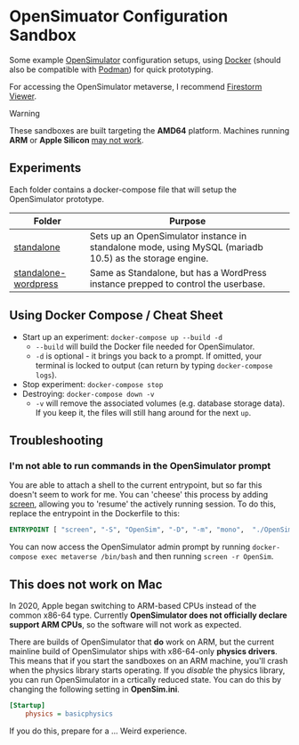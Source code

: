 # OpenSimuator Configuration Sandbox
Some example [OpenSimulator][os] configuration setups, using [Docker][docker] (should also be compatible with [Podman][podman]) for quick prototyping.

For accessing the OpenSimulator metaverse, I recommend [Firestorm Viewer](https://www.firestormviewer.org/os-operating-system/).

> [!WARNING]  
> These sandboxes are built targeting the **AMD64** platform. Machines running **ARM** or **Apple Silicon** [may not work](https://github.com/soup-bowl/opensim-sandbox?tab=readme-ov-file#this-does-not-work-on-mac).

## Experiments

Each folder contains a docker-compose file that will setup the OpenSimulator prototype.

Folder                        | Purpose
------------------------------|--------
[standalone][os-s]            | Sets up an OpenSimulator instance in standalone mode, using MySQL (mariadb 10.5) as the storage engine.
[standalone-wordpress][os-wp] | Same as Standalone, but has a WordPress instance prepped to control the userbase.

[os-s]:  standalone
[os-wp]: standalone-wordpress

## Using Docker Compose / Cheat Sheet

* Start up an experiment: `docker-compose up --build -d`
  * `--build` will build the Docker file needed for OpenSimulator.
  * `-d` is optional - it brings you back to a prompt. If omitted, your terminal is locked to output (can return by typing `docker-compose logs`).
* Stop experiment: `docker-compose stop`
* Destroying: `docker-compose down -v`
  * `-v` will remove the associated volumes (e.g. database storage data). If you keep it, the files will still hang around for the next `up`.

## Troubleshooting

### I'm not able to run commands in the OpenSimulator prompt

You are able to attach a shell to the current entrypoint, but so far this doesn't seem to work for me. You can 'cheese' this process by adding [screen][screen], allowing you to 'resume' the actively running session. To do this, replace the entrypoint in the Dockerfile to this:

```dockerfile
ENTRYPOINT [ "screen", "-S", "OpenSim", "-D", "-m", "mono",  "./OpenSim.exe" ]
```

You can now access the OpenSimulator admin prompt by running `docker-compose exec metaverse /bin/bash` and then running `screen -r OpenSim`.

## This does not work on Mac

In 2020, Apple began switching to ARM-based CPUs instead of the common x86-64 type. Currently **OpenSimulator does not officially declare support ARM CPUs**, so the software will not work as expected.

There are builds of OpenSimulator that **do** work on ARM, but the current mainline build of OpenSimulator ships with x86-64-only **physics drivers**. This means that if you start the sandboxes on an ARM machine, you'll crash when the physics library starts operating. If you *disable* the physics library, you can run OpenSimulator in a crtically reduced state. You can do this by changing the following setting in **OpenSim.ini**.

```ini
[Startup]
    physics = basicphysics
```

If you do this, prepare for a ... Weird experience.

[os]:     http://opensimulator.org/wiki/Main_Page
[docker]: https://www.docker.com/
[wfi]:    https://github.com/docker/docker.github.io/blob/master/compose/startup-order.md
[podman]: https://podman.io/blogs/2021/01/11/podman-compose.html
[screen]: https://www.howtogeek.com/662422/how-to-use-linuxs-screen-command/
